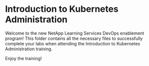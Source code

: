 # Introduction to Kubernetes Administration 
Welcome to the new NetApp Learning Services DevOps enablement program!
This folder contains all the necessary files to successfully complete your labs when attending the Introduction to Kubernetes Administration training.

Enjoy the training!
